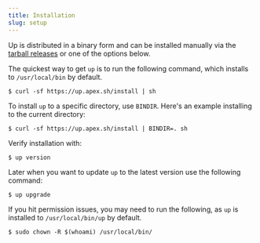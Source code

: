 ```yaml
---
title: Installation
slug: setup
---
```


Up is distributed in a binary form and can be installed manually via the [tarball releases](https://github.com/apex/up/releases) or one of the options below.

The quickest way to get `up` is to run the following command, which installs to `/usr/local/bin` by default.

```
$ curl -sf https://up.apex.sh/install | sh
```

To install `up` to a specific directory, use `BINDIR`. Here's an example installing to the current directory:

```
$ curl -sf https://up.apex.sh/install | BINDIR=. sh
```

Verify installation with:

```
$ up version
```

Later when you want to update `up` to the latest version use the following command:

```
$ up upgrade
```

If you hit permission issues, you may need to run the following, as `up` is installed to `/usr/local/bin/up` by default.

```
$ sudo chown -R $(whoami) /usr/local/bin/
```
